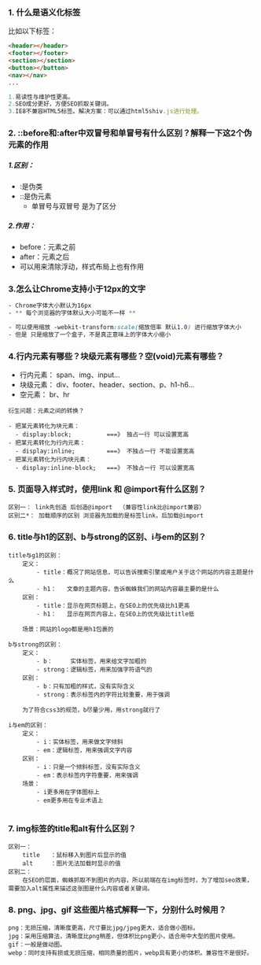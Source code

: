 ### 1. 什么是语义化标签

比如以下标签：

```html
<header></header>
<footer></footer>
<section></section>
<button></button>
<nav></nav>
...
```

```js
1.易读性与维护性更高。
2.SEO成分更好，方便SEO抓取关键词。
3.IE8不兼容HTML5标签。解决方案：可以通过html5shiv.js进行处理。
```

### 2. ::before和:after中双冒号和单冒号有什么区别？解释一下这2个伪元素的作用

##### 1.区别：

- :是伪类
- ::是伪元素
  - 单冒号与双冒号 是为了区分

##### 2.作用：

- before：元素之前
- after：元素之后
- 可以用来清除浮动，样式布局上也有作用



### 3.怎么让Chrome支持小于12px的文字

```css
- Chrome字体大小默认为16px
- ** 每个浏览器的字体默认大小可能不一样 **

- 可以使用缩放 -webkit-transform:scale(缩放倍率 默认1.0) 进行缩放字体大小
- 但是 只是缩放了一个盒子，不是真正意味上的字体大小缩小
```



### 4.行内元素有哪些？块级元素有哪些？空(void)元素有哪些？

- 行内元素： span、img、input...
- 块级元素：	div、footer、header、section、p、h1-h6...
- 空元素：	 br、hr

```
衍生问题：元素之间的转换？

- 把某元素转化为块元素：
  - display:block; 			===》 独占一行 可以设置宽高
- 把某元素转化为行内元素：
  - display:inline;   		===》 不独占一行 不能设置宽高
- 把某元素转化为行内块元素：
  - display:inline-block;   ===》 不独占一行 可以设置宽高

```



### 5. 页面导入样式时，使用link 和 @import有什么区别？

```
区别一： link先创造 后创造@import  （兼容性link比@import兼容）
区别二*： 加载顺序的区别 浏览器先加载的是标签link，后加载@import
```



### 6. title与h1的区别、b与strong的区别、i与em的区别？

```
title与g1的区别：
	定义：
		- title：概况了网站信息，可以告诉搜索引擎或用户关于这个网站的内容主题是什么
		- h1：	文章的主题内容，告诉蜘蛛我们的网站内容最主要的是什么
	区别：
		- title：显示在网页标题上，在SEO上的优先级比h1更高
		- h1：	显示在网页内容上，在SEO上的优先级比title低
		
	场景：网站的logo都是用h1包裹的

b与strong的区别：
	定义：
	 	- b：	 实体标签，用来给文字加粗的
	 	- strong：逻辑标签，用来加强字符语气的
	区别：
		- b：只有加粗的样式，没有实际含义
		- strong：表示标签内的字符比较重要，用于强调
	
	为了符合css3的规范，b尽量少用，用strong就行了

i与em的区别：
	定义：
		- i：实体标签，用来做文字倾斜
		- em：逻辑标签，用来强调文字内容
	区别：
		- i：只是一个倾斜标签，没有实际含义
		- em：表示标签内字符重要，用来强调
	场景：
		- i更多用在字体图标上
		- em更多用在专业术语上
		
```

 

### 7. img标签的title和alt有什么区别？

```
区别一：
	title	：鼠标移入到图片后显示的值
	alt		：图片无法加载时显示的值
区别二：
	在SEO的层面，蜘蛛抓取不到图片的内容，所以前端在在img标签时，为了增加seo效果，需要加入alt属性来描述这张图是什么内容或者关键词。
```



### 8. png、jpg、gif 这些图片格式解释一下，分别什么时候用？

```
png：无损压缩，清晰度更高，尺寸要比jpg/jpeg更大，适合做小图标。
jpg：采用压缩算法，清晰度比png稍差，但体积比png更小，适合用中大型的图片使用。
gif：一般是做动图。
webp：同时支持有损或无损压缩，相同质量的图片，webp具有更小的体积。兼容性不是很好。
```







































